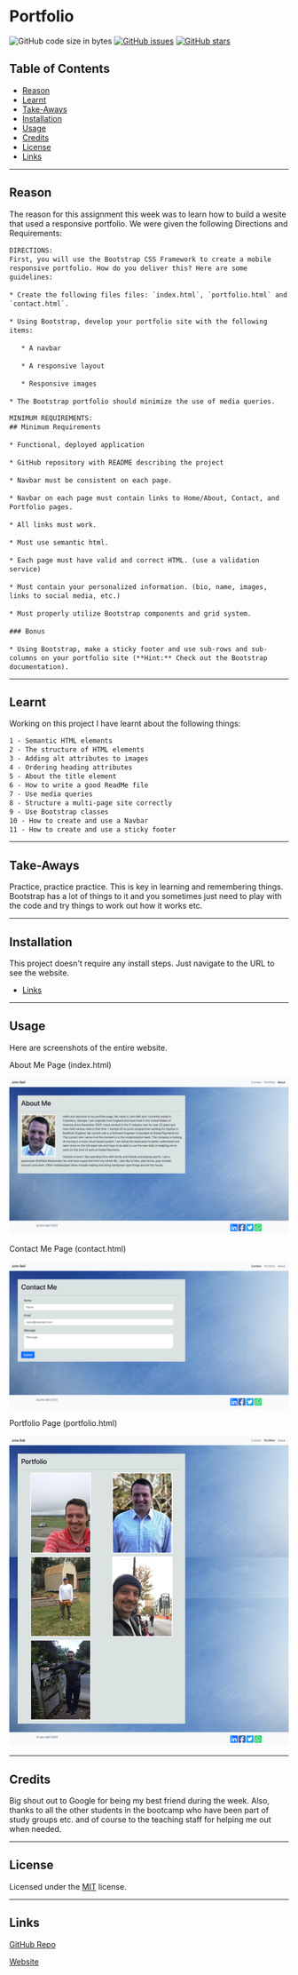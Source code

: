 # Portfolio
![GitHub code size in bytes](https://img.shields.io/github/languages/code-size/jdbell123/portfolio)
 [![GitHub issues](https://img.shields.io/github/issues/jdbell123/portfolio)](https://github.com/jdbell123/portfolio/issues)
 [![GitHub stars](https://img.shields.io/github/stars/jdbell123/portfolio)](https://github.com/jdbell123/portfolio/stargazers)
## Table of Contents

* [Reason](#reason)
* [Learnt](#learnt)
* [Take-Aways](#Take-Aways)
* [Installation](#installation)
* [Usage](#usage)
* [Credits](#credits)
* [License](#license)
* [Links](#links)

***

## Reason

The reason for this assignment this week was to learn how to build a wesite that used a responsive portfolio. We were given the following Directions and Requirements:

```
DIRECTIONS:
First, you will use the Bootstrap CSS Framework to create a mobile responsive portfolio. How do you deliver this? Here are some guidelines:

* Create the following files files: `index.html`, `portfolio.html` and `contact.html`.

* Using Bootstrap, develop your portfolio site with the following items:

   * A navbar

   * A responsive layout

   * Responsive images

* The Bootstrap portfolio should minimize the use of media queries.
```

```
MINIMUM REQUIREMENTS:
## Minimum Requirements

* Functional, deployed application

* GitHub repository with README describing the project

* Navbar must be consistent on each page.

* Navbar on each page must contain links to Home/About, Contact, and Portfolio pages.

* All links must work.

* Must use semantic html.

* Each page must have valid and correct HTML. (use a validation service)

* Must contain your personalized information. (bio, name, images, links to social media, etc.)

* Must properly utilize Bootstrap components and grid system.

### Bonus

* Using Bootstrap, make a sticky footer and use sub-rows and sub-columns on your portfolio site (**Hint:** Check out the Bootstrap documentation).
```

---

## Learnt

Working on this project I have learnt about the following things:

    1 - Semantic HTML elements
    2 - The structure of HTML elements
    3 - Adding alt attributes to images
    4 - Ordering heading attributes
    5 - About the title element
    6 - How to write a good ReadMe file
    7 - Use media queries
    8 - Structure a multi-page site correctly
    9 - Use Bootstrap classes
    10 - How to create and use a Navbar
    11 - How to create and use a sticky footer

---

## Take-Aways

Practice, practice practice. This is key in learning and remembering things. Bootstrap has a lot of things to it and you sometimes just need to play with the code and try things to work out how it works etc.

---

## Installation

This project doesn't require any install steps. Just navigate to the URL to see the website.

* [Links](#links)

---

## Usage 

Here are screenshots of the entire website.

About Me Page (index.html)

![About Me Page](./assets/images/aboutme.png "About Me Page")


Contact Me Page (contact.html)

![Contact Me Page](./assets/images/contact.png "Contact Me Page")


Portfolio Page (portfolio.html)

![Portfolio Page](./assets/images/portfolio.png "Portfolio Page")


---

## Credits

Big shout out to Google for being my best friend during the week. Also, thanks to all the other students in the bootcamp who have been part of study groups etc. and of course to the teaching staff for helping me out when needed. 

---

## License


Licensed under the [MIT](./assets/license.txt) license.


---

## Links

[GitHub Repo](https://github.com/jdbell123/portfolio)

[Website](https://jdbell123.github.io/portfolio/)